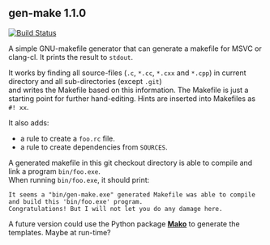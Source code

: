 ## gen-make 1.1.0

[![Build Status](https://ci.appveyor.com/api/projects/status/github/gvanem/gen-make?branch=master&svg=true)](https://ci.appveyor.com/project/gvanem/gen-make)

A simple GNU-makefile generator that can generate a makefile for MSVC or clang-cl.
It prints the result to `stdout`.

It works by finding all source-files (`.c`, `*.cc`, `*.cxx` and `*.cpp`) in
current directory and all sub-directories (except `.git`) <br>
and writes the Makefile based on this information. The Makefile is just a
starting point for further hand-editing. Hints are inserted into Makefiles
as `#! xx`.

It also adds:
 * a rule to create a `foo.rc` file.
 * a rule to create dependencies from `SOURCES`.

A generated makefile in this git checkout directory is able to compile and link a program `bin/foo.exe`. <br>
When running `bin/foo.exe`, it should print:<br>

`It seems a "bin/gen-make.exe" generated Makefile was able to compile and build this 'bin/foo.exe' program.` <br>
`Congratulations! But I will not let you do any damage here.`

A future version could use the Python package **[Mako](https://www.makotemplates.org/)**
to generate the templates. Maybe at run-time?
